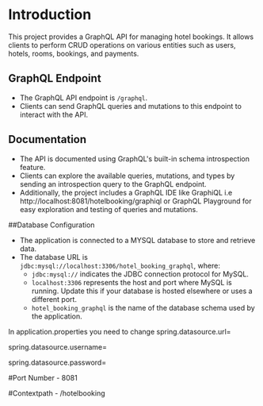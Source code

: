 # Introduction

This project provides a GraphQL API for managing hotel bookings. It allows clients to perform CRUD operations on various entities such as users, hotels, rooms, bookings, and payments.

## GraphQL Endpoint
- The GraphQL API endpoint is `/graphql`.
- Clients can send GraphQL queries and mutations to this endpoint to interact with the API.

## Documentation
- The API is documented using GraphQL's built-in schema introspection feature.
- Clients can explore the available queries, mutations, and types by sending an introspection query to the GraphQL endpoint.
- Additionally, the project includes a GraphQL IDE like GraphiQL i.e http://localhost:8081/hotelbooking/graphiql or GraphQL Playground for easy exploration and testing of queries and mutations.

##Database Configuration
- The application is connected to a MYSQL database to store and retrieve data.
- The database URL is `jdbc:mysql://localhost:3306/hotel_booking_graphql`, where:
  - `jdbc:mysql://` indicates the JDBC connection protocol for MySQL.
  - `localhost:3306` represents the host and port where MySQL is running. Update this if your database is hosted elsewhere or uses a different port.
  - `hotel_booking_graphql` is the name of the database schema used by the application.

In application.properties you need to change 
spring.datasource.url=<Your database url>

spring.datasource.username=<Your username>

spring.datasource.password=<Your password>


#Port Number - 8081

#Contextpath - /hotelbooking

